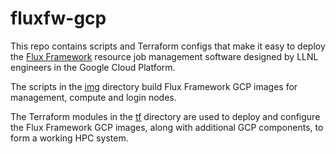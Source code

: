 # fluxfw-gcp

This repo contains scripts and Terraform configs that make it easy to deploy the 
[Flux Framework](https://flux-framework.org/) resource job management software designed
by LLNL engineers in the Google Cloud Platform.

The scripts in the [img](img) directory build Flux Framework GCP images for management, 
compute and login nodes.

The Terraform modules in the [tf](tf) directory are used to deploy and configure the Flux Framework
GCP images, along with additional GCP components, to form a working HPC system.
